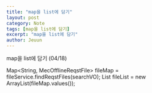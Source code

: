 ```yaml
---
title: "map을 list에 담기"
layout: post
category: Note
tags: [map을 list에 담기]
excerpt: "map을 list에 담기"
author: Jeuun
---
```

map을 list에 담기 (04/18)

Map<String, MecOfflineReqstFile> fileMap = fileService.findReqstFiles(searchVO);
List<MecOfflineReqstFile> fileList = new ArrayList<MecOfflineReqstFile>(fileMap.values());
